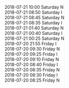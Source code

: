 2018-07-21 10:00 Saturday  N  
2018-07-21 08:50 Saturday  I  
2018-07-21 08:45 Saturday  N  
2018-07-21 08:35 Saturday  I  
2018-07-21 01:40 Saturday  N  
2018-07-21 00:40 Saturday  I  
2018-07-21 00:25 Saturday  N  
2018-07-20 21:55 Friday  I  
2018-07-20 09:30 Friday  N  
2018-07-20 09:25 Friday  I  
2018-07-20 09:10 Friday  N  
2018-07-20 08:40 Friday  I  
2018-07-20 08:35 Friday  N  
2018-07-20 08:30 Friday  I  
2018-07-20 08:25 Friday  N  
